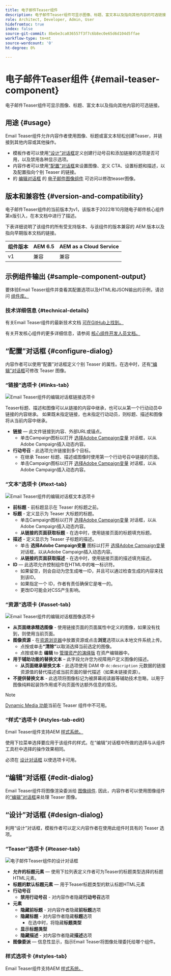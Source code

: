 ```yaml
---
title: 电子邮件Teaser组件
description: 电子邮件Teaser组件可显示图像、标题、富文本以及指向其他内容的可选链接。
role: Architect, Developer, Admin, User
hidefromtoc: true
index: false
source-git-commit: 8bebe3ca036557f3f7c6b8ec0e65d6d104d5ffae
workflow-type: tm+mt
source-wordcount: '0'
ht-degree: 0%

---
```



# 电子邮件Teaser组件 {#email-teaser-component}

电子邮件Teaser组件可显示图像、标题、富文本以及指向其他内容的可选链接。

## 用途 {#usage}

Email Teaser组件允许内容作者使用图像、标题或富文本轻松创建Teaser，并链接到其他内容或其他操作。

* 模板作者可以使用[“设计”对话框](#design-dialog)定义创建行动号召和添加链接的选项是否可用，以及禁用各种显示选项。
* 内容作者可以使用[“配置”对话框](#configure-dialog)来设置图像、定义 CTA、设置标题和描述，以及配置指向个别 Teaser 的链接。
* 的 [编辑对话框](image.md#edit-dialog) 的 [电子邮件图像组件](image.md) 可访问以修改teaser图像。

## 版本和兼容性 {#version-and-compatibility}

电子邮件Teaser组件的当前版本为v1，该版本于2022年10月随电子邮件核心组件第x版引入，在本文档中进行了描述。

下表详细说明了该组件的所有受支持版本、与该组件的版本兼容的 AEM 版本以及指向早期版本文档的链接。

| 组件版本 | AEM 6.5 | AEM as a Cloud Service |
|---|---|---|
| v1 | 兼容 | 兼容 |

## 示例组件输出 {#sample-component-output}

要体验Email Teaser组件并查看其配置选项以及HTML和JSON输出的示例，请访问 [组件库。](https://adobe.com/go/aem_cmp_library_email_teaser)

### 技术详细信息 {#technical-details}

有关Email Teaser组件的最新技术文档 [可在GitHub上找到。](https://adobe.com/go/aem_cmp_tech_email_teaser_v1)

有关开发核心组件的更多详细信息，请参阅 [核心组件开发人员文档。](/help/developing/overview.md)

## “配置”对话框 {#configure-dialog}

内容作者可以使用“配置”对话框定义个别 Teaser 的属性。在选中时，还有[“编辑”对话框](#edit-dialog)可修改 Teaser 图像。

### “链接”选项卡 {#links-tab}

![Email Teaser组件的编辑对话框链接选项卡](/help/email/assets/email-teaser-edit-links.png)

Teaser标题、描述和图像可以从链接的内容中继承，也可以从第一个行动动员中链接的内容继承。 如果既未指定链接，也未指定行动动员，则标题、描述和图像将从当前内容中继承。

* **链接**  — 此文件链接到内容、外部URL或锚点。
   * 单击Campaign图标以打开 [选择Adobe Campaign变量](/help/email/campaign-variables.md) 对话框，以从Adobe Campaign插入动态内容。
* **行动号召** - 此选项允许链接到多个目标。
   * 在继承 Teaser 标题、描述或图像时使用第一个行动号召中链接的页面。
   * 单击Campaign图标以打开 [选择Adobe Campaign变量](/help/email/campaign-variables.md) 对话框，以从Adobe Campaign插入动态内容。

### “文本”选项卡 {#text-tab}

![Email Teaser组件的编辑对话框文本选项卡](/help/email/assets/email-teaser-edit-text.png)

* **前标题** - 前标题显示在 Teaser 的标题之前。
* **标题** - 定义显示为 Teaser 大标题的标题。
   * 单击Campaign图标以打开 [选择Adobe Campaign变量](/help/email/campaign-variables.md) 对话框，以从Adobe Campaign插入动态内容。
   * **从链接的页面获取标题** - 在选中时，使用链接页面的标题填充标题。
* **描述** - 定义显示为 Teaser 子标题的描述。
   * 单击 **选择Adobe Campaign变量** 图标以打开 [选择Adobe Campaign变量](/help/email/campaign-variables.md) 对话框，以从Adobe Campaign插入动态内容。
   * **从链接的页面获取描述** - 在选中时，使用链接页面的描述填充描述。
* **ID**  — 此选项允许控制组件在HTML中的唯一标识符。
   * 如果留空，则会自动为您生成唯一ID，并且可以通过检查生成的内容来找到该ID。
   * 如果指定一个 ID，作者有责任确保它是唯一的。
   * 更改ID可能会对CSS产生影响。

### “资源”选项卡 {#asset-tab}

![Email Teaser组件的编辑对话框图像选项卡](/help/email/assets/email-teaser-edit-image.png)

* **从页面继承精选图像** - 使用链接页面的页面属性中定义的图像，如果没有找到，则使用当前页面。
* **图像资源** - 在[资源浏览器](https://experienceleague.adobe.com/docs/experience-manager-cloud-service/sites/authoring/fundamentals/environment-tools.html)中放置资源或点击&#x200B;**浏览**&#x200B;选项以从本地文件系统上传。
   * 点按或单击&#x200B;**“清除”**&#x200B;以取消选择当前选定的图像。
   * 点按或单击 **编辑** to [管理资产的演绎版](https://experienceleague.adobe.com/docs/experience-manager-cloud-service/assets/manage/manage-digital-assets.html) 在资产编辑器中。
* **用于辅助功能的替换文本** – 此字段允许您为视障用户定义图像的描述。
   * **从页面继承替换文本** - 此选项使用 DAM 中 `dc:description` 元数据的链接资源值的替代描述或当前页面的替代描述（如果未链接资源）。
* **不提供替换文本** - 此选项将图像标记为被屏幕阅读器等辅助技术忽略，以用于图像纯粹起装饰作用或不向页面传达额外信息的情况。

>[!NOTE]
>
>[Dynamic Media 功能](image.md#dynamic-media)当前在 Teaser 组件中不可用。

### “样式”选项卡 {#styles-tab-edit}

Email Teaser组件支持AEM [样式系统。](/help/get-started/authoring.md#component-styling)

使用下拉菜单选择要应用于该组件的样式。在“编辑”对话框中所做的选择与从组件工具栏中选择的操作效果相同。

必须在 [设计对话框](#design-dialog) 以使选项卡可用。

## “编辑”对话框 {#edit-dialog}

Email Teaser组件将图像渲染委派给 [图像组件](image.md). 因此，内容作者可以使用图像组件的[“编辑”对话框](image.md#edit-dialog)来处理 Teaser 图像。

## “设计”对话框 {#design-dialog}

利用“设计”对话框，模板作者可以定义内容作者在使用此组件时具有的 Teaser 选项。

### “Teaser”选项卡 {#teaser-tab}

![电子邮件Teaser组件的设计对话框](/help/email/assets/email-teaser-design.png)

* **允许的标题元素**  — 使用下拉列表定义作者可为Teaser的标题类型选择的标题HTML元素。
* **标题的默认标题元素**  — 用于Teaser标题类型的默认标题HTML元素
* **行动号召**
   * **禁用行动号召** - 对内容作者隐藏&#x200B;**行动号召**&#x200B;选项
* **元素**
   * **隐藏前标题** - 对内容作者隐藏&#x200B;**前标题**&#x200B;选项
   * **隐藏标题** - 对内容作者隐藏&#x200B;**标题**&#x200B;选项
      * 在选中时，将隐藏&#x200B;**标题类型**
   * **显示标题类型**
   * **隐藏描述** - 对内容作者隐藏&#x200B;**描述**&#x200B;选项
* **图像委派**  — 信息性显示，指示Email Teaser将图像处理委托给哪个组件。

### 样式选项卡 {#styles-tab}

Email Teaser组件支持AEM [样式系统。](/help/get-started/authoring.md#component-styling)
